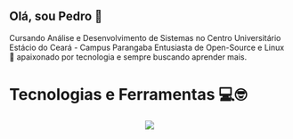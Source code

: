 ## Olá, sou Pedro 👋
Cursando Análise e Desenvolvimento de Sistemas no Centro Universitário Estácio do Ceará - Campus Parangaba 
Entusiasta de Open-Source e Linux 🐧
apaixonado por tecnologia e sempre buscando aprender mais.
# Tecnologias e Ferramentas 💻🤓

<p align="center">
  <a href="https://skillicons.dev">
    <img src="https://skillicons.dev/icons?i=linux,debian,bash,python,flask,selenium,mysql,postgres,aws,git,docker,ansible" />
  </a>
</p>
